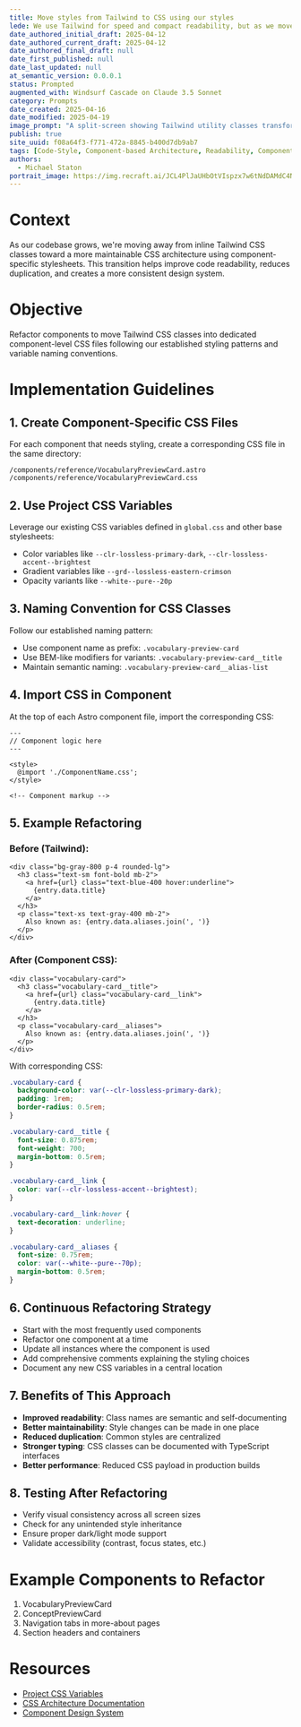 ```yaml
---
title: Move styles from Tailwind to CSS using our styles
lede: We use Tailwind for speed and compact readability, but as we move to Astro, we should use CSS and try to maintain our CSS architecture
date_authored_initial_draft: 2025-04-12
date_authored_current_draft: 2025-04-12
date_authored_final_draft: null
date_first_published: null
date_last_updated: null
at_semantic_version: 0.0.0.1
status: Prompted
augmented_with: Windsurf Cascade on Claude 3.5 Sonnet
category: Prompts
date_created: 2025-04-16
date_modified: 2025-04-19
image_prompt: "A split-screen showing Tailwind utility classes transforming into organized CSS files, with a modern interface and visual cues for maintainability and style."
publish: true
site_uuid: f08a64f3-f771-472a-8845-b400d7db9ab7
tags: [Code-Style, Component-based Architecture, Readability, Component-Management]
authors:
  - Michael Staton
portrait_image: https://img.recraft.ai/JCL4PlJaUHbOtVIspzx7w6tNdDAMdC4NDKP1oLhWaHY/rs:fit:1024:2048:0/raw:1/plain/abs://external/images/b2d1f66d-11f1-4bba-8a16-3ee482c62b00
---
```


# Context

As our codebase grows, we're moving away from inline Tailwind CSS classes toward a more maintainable CSS architecture using component-specific stylesheets. This transition helps improve code readability, reduces duplication, and creates a more consistent design system.

# Objective

Refactor components to move Tailwind CSS classes into dedicated component-level CSS files following our established styling patterns and variable naming conventions.

# Implementation Guidelines

## 1. Create Component-Specific CSS Files

For each component that needs styling, create a corresponding CSS file in the same directory:

```
/components/reference/VocabularyPreviewCard.astro
/components/reference/VocabularyPreviewCard.css
```

## 2. Use Project CSS Variables

Leverage our existing CSS variables defined in `global.css` and other base stylesheets:

- Color variables like `--clr-lossless-primary-dark`, `--clr-lossless-accent--brightest`
- Gradient variables like `--grd--lossless-eastern-crimson`
- Opacity variants like `--white--pure--20p`

## 3. Naming Convention for CSS Classes

Follow our established naming pattern:

- Use component name as prefix: `.vocabulary-preview-card`
- Use BEM-like modifiers for variants: `.vocabulary-preview-card__title`
- Maintain semantic naming: `.vocabulary-preview-card__alias-list`

## 4. Import CSS in Component

At the top of each Astro component file, import the corresponding CSS:

```astro
---
// Component logic here
---

<style>
  @import './ComponentName.css';
</style>

<!-- Component markup -->
```

## 5. Example Refactoring

### Before (Tailwind):

```astro
<div class="bg-gray-800 p-4 rounded-lg">
  <h3 class="text-sm font-bold mb-2">
    <a href={url} class="text-blue-400 hover:underline">
      {entry.data.title}
    </a>
  </h3>
  <p class="text-xs text-gray-400 mb-2">
    Also known as: {entry.data.aliases.join(', ')}
  </p>
</div>
```

### After (Component CSS):

```astro
<div class="vocabulary-card">
  <h3 class="vocabulary-card__title">
    <a href={url} class="vocabulary-card__link">
      {entry.data.title}
    </a>
  </h3>
  <p class="vocabulary-card__aliases">
    Also known as: {entry.data.aliases.join(', ')}
  </p>
</div>
```

With corresponding CSS:

```css
.vocabulary-card {
  background-color: var(--clr-lossless-primary-dark);
  padding: 1rem;
  border-radius: 0.5rem;
}

.vocabulary-card__title {
  font-size: 0.875rem;
  font-weight: 700;
  margin-bottom: 0.5rem;
}

.vocabulary-card__link {
  color: var(--clr-lossless-accent--brightest);
}

.vocabulary-card__link:hover {
  text-decoration: underline;
}

.vocabulary-card__aliases {
  font-size: 0.75rem;
  color: var(--white--pure--70p);
  margin-bottom: 0.5rem;
}
```

## 6. Continuous Refactoring Strategy

- Start with the most frequently used components
- Refactor one component at a time
- Update all instances where the component is used
- Add comprehensive comments explaining the styling choices
- Document any new CSS variables in a central location

## 7. Benefits of This Approach

- **Improved readability**: Class names are semantic and self-documenting
- **Better maintainability**: Style changes can be made in one place
- **Reduced duplication**: Common styles are centralized
- **Stronger typing**: CSS classes can be documented with TypeScript interfaces
- **Better performance**: Reduced CSS payload in production builds

## 8. Testing After Refactoring

- Verify visual consistency across all screen sizes
- Check for any unintended style inheritance
- Ensure proper dark/light mode support
- Validate accessibility (contrast, focus states, etc.)

# Example Components to Refactor

1. VocabularyPreviewCard
2. ConceptPreviewCard
3. Navigation tabs in more-about pages
4. Section headers and containers

# Resources

- [Project CSS Variables](/site/src/styles/global.css)
- [CSS Architecture Documentation](/content/specs/css-architecture.md)
- [Component Design System](/content/specs/component-design-system.md)
